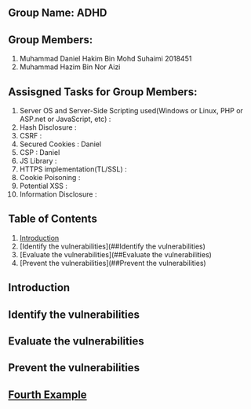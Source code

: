 ## Group Name: ADHD
## Group Members:
1. Muhammad Daniel Hakim Bin Mohd Suhaimi 2018451
2. Muhammad Hazim Bin Nor Aizi
## Assisgned Tasks for Group Members:
1. Server OS and Server-Side Scripting used(Windows or Linux, PHP or ASP.net or JavaScript, etc) : 
2. Hash Disclosure                                                                               : 
3. CSRF                                                                                          : 
4. Secured Cookies                                                                               : Daniel
5. CSP                                                                                           : Daniel
6. JS Library                                                                                    : 
7. HTTPS implementation(TL/SSL)                                                                  : 
8. Cookie Poisoning                                                                              : 
9. Potential XSS                                                                                 : 
10. Information Disclosure                                                                       : 
## Table of Contents
1. [Introduction](##Introduction)
2. [Identify the vulnerabilities](##Identify the vulnerabilities)
3. [Evaluate the vulnerabilities](##Evaluate the vulnerabilities)
4. [Prevent the vulnerabilities](##Prevent the vulnerabilities)


## Introduction
## Identify the vulnerabilities
## Evaluate the vulnerabilities
## Prevent the vulnerabilities
## [Fourth Example](http://www.fourthexample.com) 
